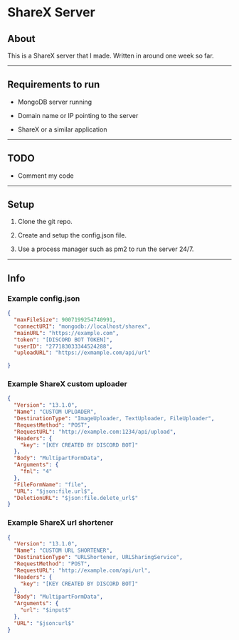 # ShareX Server

## About

This is a ShareX server that I made.
Written in around one week so far.
  
---

## Requirements to run

- MongoDB server running

- Domain name or IP pointing to the server

- ShareX or a similar application

---

## TODO

- Comment my code

---

## Setup

1. Clone the git repo.

2. Create and setup the config.json file.

3. Use a process manager such as pm2 to run the server 24/7.

---

## Info

### Example config.json
```json
{  
  "maxFileSize": 9007199254740991,  
  "connectURI": "mongodb://localhost/sharex",  
  "mainURL": "https://example.com",  
  "token": "[DISCORD BOT TOKEN]",  
  "userID": "277183033344524288",
  "uploadURL": "https://exmample.com/api/url"

}
```

### Example ShareX custom uploader
```json
{
  "Version": "13.1.0",
  "Name": "CUSTOM UPLOADER",
  "DestinationType": "ImageUploader, TextUploader, FileUploader",
  "RequestMethod": "POST",
  "RequestURL": "http://example.com:1234/api/upload",
  "Headers": {
    "key": "[KEY CREATED BY DISCORD BOT]"
  },
  "Body": "MultipartFormData",
  "Arguments": {
    "fnl": "4"
  },
  "FileFormName": "file",
  "URL": "$json:file.url$",
  "DeletionURL": "$json:file.delete_url$"
}
```

### Example ShareX url shortener
```json
{
  "Version": "13.1.0",
  "Name": "CUSTOM URL SHORTENER",
  "DestinationType": "URLShortener, URLSharingService",
  "RequestMethod": "POST",
  "RequestURL": "http://example.com/api/url",
  "Headers": {
    "key": "[KEY CREATED BY DISCORD BOT]"
  },
  "Body": "MultipartFormData",
  "Arguments": {
    "url": "$input$"
  },
  "URL": "$json:url$"
}
```
